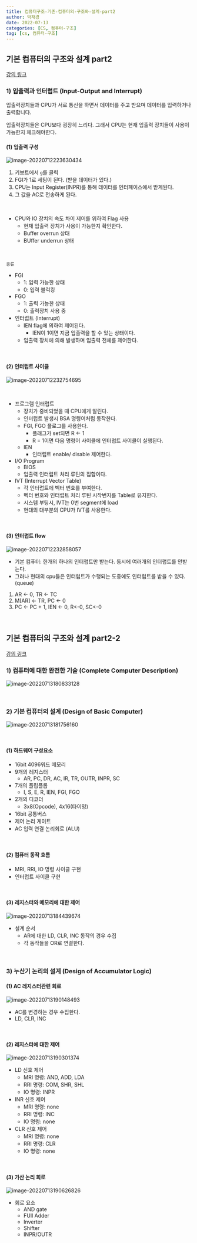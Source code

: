 ```yaml
---
title: 컴퓨터구조-기존-컴퓨터의-구조와-설계-part2
author: 박재경
date: 2022-07-13
categories: [CS, 컴퓨터-구조]
tag: [cs, 컴퓨터-구조]
---
```




## 기본 컴퓨터의 구조와 설계 part2

[강의 링크](https://www.youtube.com/watch?v=eoswnrO_v9g&list=PLc8fQ-m7b1hCHTT7VH2oo0Ng7Et096dYc&index=12)

### 1) 입출력과 인터럽트 (Input-Output and Interrupt)

입출력장치들과 CPU가 서로 통신을 하면서 데이터를 주고 받으며 데이터를 입력하거나 출력합니다.

입출력장치들은 CPU보다 굉장히 느리다. 그래서 CPU는 현재 입출력 장치들이 사용이 가능한지 체크해야한다. 

#### (1) 입출력 구성

![image-20220712223630434](https://raw.githubusercontent.com/JaeKP/image_repo/main/img/image-20220712223630434.png)

1. 키보트에서 `g`를 클릭 
2. FGI가 1로 세팅이 된다. (받을 데이터가 있다.) 
3. CPU는 Input Register(INPR)를 통해 데이터를 인터페이스에서 받게된다. 
4. 그 값을 AC로 전송하게 된다. 

<br>

- CPU와 IO 장치의 속도 차이 제어를 위하여 Flag 사용 
  - 현재 입출력 장치가 사용이 가능한지 확인한다. 
  - Buffer overrun 상태
  - BUffer underrun 상태

<br>

`종류`

- FGI
  - 1: 입력 가능한 상태 
  - 0: 입력 블럭킹
- FGO
  - 1: 출력 가능한 상태
  - 0: 출력장치 사용 중
- 인터럽트 (Interrupt)
  - IEN flag에 의하여 제어된다.
    - IEN이 1이면 지금 입출력을 할 수 있는 상태이다. 
  - 입출력 장치에 의해 발생하며 입출력 전체를 제어한다. 

<br>

#### (2) 인터럽트 사이클

![image-20220712232754695](https://raw.githubusercontent.com/JaeKP/image_repo/main/img/image-20220712232754695.png)

<br>

- 프로그램 인터럽트
  - 장치가 중비되었을 때 CPU에게 알린다.
  - 인터럽트 발생시 BSA 명령어처럼 동작한다.
  - FGI, FGO 플로그를 사용한다. 
    - 플래그가 set되면 R <- 1
    - R = 1이면 다음 명령어 사이클에 인터럽트 사이클이 실행된다.
  - IEN
    - 인터럽트 enable/ disable 제어한다.
- I/O Program
  - BIOS
  - 입출력 인터럽트 처리 루틴의 집합이다.
- IVT (Interrupt Vector Table)
  - 각 인터럽트에 벡터 번호를 부여한다.
  - 벡터 번호와 인터럽트 처리 루틴 시작번지를 Table로 유지한다.
  - 시스템 부팅시, IVT는 0번 segment에 load
  - 현대의 대부분의 CPU가 IVT를 사용한다. 

<br>

#### (3)  인터럽트 flow

![image-20220712232858057](https://raw.githubusercontent.com/JaeKP/image_repo/main/img/image-20220712232858057.png)



- 기본 컴퓨터: 한개의 하나의 인터럽트만 받는다. 동시에 여러개의 인터럽트를 안받는다.
- 그러나 현대의 cpu들은 인터럽트가 수행되는 도중에도 인터럽트를 받을 수 있다. (queue)

1. AR <- 0, TR <- TC
2. M[AR] <- TR, PC <- 0
3. PC <- PC + 1, IEN <- 0, R<-0, SC<-0

<br>

## 기본 컴퓨터의 구조와 설계 part2-2

[강의 링크](https://www.youtube.com/watch?v=zQuOYWLbCI4&list=PLc8fQ-m7b1hCHTT7VH2oo0Ng7Et096dYc&index=13)

### 1) 컴퓨터에 대한 완전한 기술 (Complete Computer Description)

![image-20220713180833128](https://raw.githubusercontent.com/JaeKP/image_repo/main/img/image-20220713180833128.png)

<br>

### 2) 기본 컴퓨터의 설계 (Design of Basic Computer)

![image-20220713181756160](https://raw.githubusercontent.com/JaeKP/image_repo/main/img/image-20220713181756160.png)

<br>

#### (1) 하드웨어 구성요소

- 16bit 4096워드 메모리
- 9개의 레지스터
  -  AR, PC, DR, AC, IR, TR, OUTR, INPR, SC
- 7개의 플립플롭
  -  I, S, E, R, IEN, FGI, FGO
- 2개의 디코더
  -  3x8(Opcode), 4x16(타이밍)
- 16bit 공통버스
- 제어 논리 게이트
- AC 입력 연결 논리회로 (ALU)

<br>

#### (2) 컴퓨터 동작 흐름

- MRI, RRI, IO 명령 사이클 구현
- 인터럽트 사이클 구현

<br>

#### (3) 레지스터와 메모리에 대한 제어

![image-20220713184439674](https://raw.githubusercontent.com/JaeKP/image_repo/main/img/image-20220713184439674.png)

- 설계 순서
  - AR에 대한 LD, CLR, INC 동작의 경우 수집
  - 각 동작들을 OR로 연결한다. 

<br>

### 3) 누산기 논리의 설계 (Design of Accumulator Logic)

#### (1) AC 레지스터관련 회로

![image-20220713190148493](https://raw.githubusercontent.com/JaeKP/image_repo/main/img/image-20220713190148493.png)

- AC를 변경하는 경우 수집한다.
- LD, CLR, INC

<br>

#### (2) 레지스터에 대한 제어

![image-20220713190301374](https://raw.githubusercontent.com/JaeKP/image_repo/main/img/image-20220713190301374.png)

- LD 신호 제어
  - MRI 명령: AND, ADD, LDA
  - RRI 명령: COM, SHR, SHL
  - IO 명령: INPR
- INR 신호 제어
  - MRI 명령: none
  - RRI 명령: INC
  - IO 명령: none
- CLR 신호 제어
  - MRI 명령: none
  - RRI 명령: CLR
  - IO 명령: none

<br>

#### (3) 가산 논리 회로 

![image-20220713190626826](https://raw.githubusercontent.com/JaeKP/image_repo/main/img/image-20220713190626826.png)

- 회로 요소
  - AND gate
  - FUll Adder
  - Inverter
  - Shifter
  - INPR/OUTR

<br>